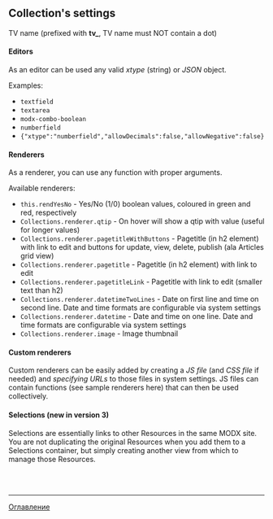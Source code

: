 ## Collection's settings

TV name (prefixed with **tv_**, TV name must NOT contain a dot)

#### Editors
As an editor can be used any valid *xtype* (string) or *JSON* object.

Examples:

- `textfield`
- `textarea`
- `modx-combo-boolean`
- `numberfield`
- `{"xtype":"numberfield","allowDecimals":false,"allowNegative":false}`


#### Renderers
As a renderer, you can use any function with proper arguments.

Available renderers:

- `this.rendYesNo` - Yes/No (1/0) boolean values, coloured in green and red, respectively
- `Collections.renderer.qtip` - On hover will show a qtip with value (useful for longer values)
- `Collections.renderer.pagetitleWithButtons` - Pagetitle (in h2 element) with link to edit and buttons for update, view, delete, publish (ala Articles grid view)
- `Collections.renderer.pagetitle` - Pagetitle (in h2 element) with link to edit
- `Collections.renderer.pagetitleLink` - Pagetitle with link to edit (smaller text than h2)
- `Collections.renderer.datetimeTwoLines` - Date on first line and time on second line. Date and time formats are configurable via system settings
- `Collections.renderer.datetime` - Date and time on one line. Date and time formats are configurable via system settings
- `Collections.renderer.image` - Image thumbnail

#### Custom renderers
Custom renderers can be easily added by creating a *JS file* (and *CSS file* if needed) and *specifying URLs* to those files in system settings. JS files can contain functions (see sample renderers here) that can then be used collectively.

#### Selections (new in version 3)
Selections are essentially links to other Resources in the same MODX site. You are not duplicating the original Resources when you add them to a Selections container, but simply creating another view from which to manage those Resources.


<br>
<br>

---
[Оглавление](https://github.com/LexDonowan/DevTips/blob/main/ModxRecipes/README.md)
